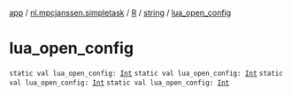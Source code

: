 [app](../../../index.md) / [nl.mpcjanssen.simpletask](../../index.md) / [R](../index.md) / [string](index.md) / [lua_open_config](.)

# lua_open_config

`static val lua_open_config: `[`Int`](https://kotlinlang.org/api/latest/jvm/stdlib/kotlin/-int/index.html)
`static val lua_open_config: `[`Int`](https://kotlinlang.org/api/latest/jvm/stdlib/kotlin/-int/index.html)
`static val lua_open_config: `[`Int`](https://kotlinlang.org/api/latest/jvm/stdlib/kotlin/-int/index.html)
`static val lua_open_config: `[`Int`](https://kotlinlang.org/api/latest/jvm/stdlib/kotlin/-int/index.html)